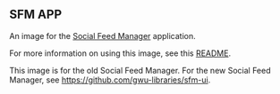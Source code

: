 SFM APP
-------

An image for the [Social Feed Manager](https://github.com/gwu-libraries/social-feed-manager) application.

For more information on using this image, see this [README](https://github.com/gwu-libraries/social-feed-manager/blob/master/docker/README.md).

This image is for the old Social Feed Manager. For the new Social Feed Manager, see https://github.com/gwu-libraries/sfm-ui.